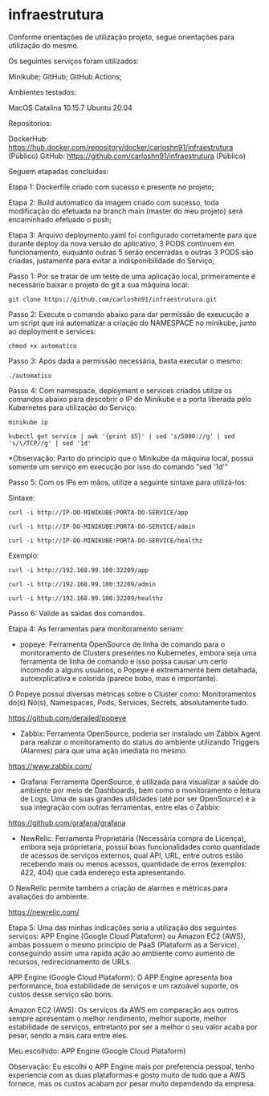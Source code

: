 # infraestrutura

Conforme orientações de utilização projeto, segue orientações para utilização do mesmo.

Os seguintes serviços foram utilizados:

Minikube;
GitHub;
GitHub Actions;

Ambientes testados:

MacOS Catalina 10.15.7
Ubuntu 20.04

Repositorios:

DockerHub: https://hub.docker.com/repository/docker/carloshn91/infraestrutura (Público)
GitHub: https://github.com/carloshn91/infraestrutura (Público)

Seguem etapadas concluidas:

Etapa 1: Dockerfile criado com sucesso e presente no projeto;

Etapa 2: Build automatico da imagem criado com sucesso, toda modificação do efetuada na branch main (master do meu projeto) será encaminhado efetuado o push;

Etapa 3: Arquivo deploymento.yaml foi configurado corretamente para que durante deploy da nova versão do aplicativo, 3 PODS continuem em funcionamento, euquanto outras 5 serão encerradas e outras 3 PODS são criadas, justamente para evitar a indisponibilidade do Serviço;

Passo 1: Por se tratar de um teste de uma aplicação local, primeiramente é necessário baixar o projeto do git a sua máquina local:

`git clone https://github.com/carloshn91/infraestrutura.git`

Passo 2: Execute o comando abaixo para dar permissão de exeucução a um script que irá automatizar a criação do NAMESPACE no minikube, junto ao deployment e services:

`chmod +x automatico`

Passo 3:  Após dada a permissão necessária, basta executar o mesmo:

`./automatico`

Passo 4: Com namespace, deployment e services criados utilize os comandos abaixo para descobrir o IP do Minikube e a porta liberada pelo Kubernetes para utilização do Serviço:

`minikube ip`

`kubectl get service | awk '{print $5}' | sed 's/5000://g' | sed 's/\/TCP//g' | sed '1d'`

*Observação: Parto do principio que o Minikube da máquina local, possui somente um serviço em execução por isso do comando "sed '1d'"

Passo 5: Com os IPs em mãos, utilize a seguinte sintaxe para utilizá-los:

Sintaxe:

`curl -i http://IP-DO-MINIKUBE:PORTA-DO-SERVICE/app`

`curl -i http://IP-DO-MINIKUBE:PORTA-DO-SERVICE/admin`

`curl -i http://IP-DO-MINIKUBE:PORTA-DO-SERVICE/healthz`

Exemplo:

`curl -i http://192.168.99.100:32209/app`

`curl -i http://192.168.99.100:32209/admin`

`curl -i http://192.168.99.100:32209/healthz`

Passo 6: Valide as saídas dos comandos.

Etapa 4: As ferramentas para monitoramento seriam:

* popeye: Ferramenta OpenSource de linha de comando para o monitoramento de Clusters presentes no Kubernetes, embora seja uma ferramenta de linha de comando e isso possa causar um certo incomodo a alguns usuários, o Popeye é extremamente bem detalhada, autoexplicativa e colorida (parece bobo, mas é importante).

O Popeye possui diversas métricas sobre o Cluster como: Monitoramentos do(s) Nó(s), Namespaces, Pods, Services, Secrets, absolutamente tudo.

https://github.com/derailed/popeye

* Zabbix: Ferramenta OpenSource, poderia ser instalado um Zabbix Agent para realizar o monitoramento do status do ambiente utilizando Triggers (Alarmes) para que uma ação imediata no mesmo.

https://www.zabbix.com/

* Grafana: Ferramenta OpenSource, é utilizada para visualizar a saúde do ambiente por meio de Dashboards, bem como o monitoramento e leitura de Logs. Uma de suas grandes utilidades (até por ser OpenSource) é a sua integração com outras ferramentas, entre elas o Zabbix:

https://github.com/grafana/grafana

* NewRelic: Ferramenta Proprietária (Necessária compra de Licença), embora seja próprietaria, possui boas funcionalidades como quantidade de acessos de serviços externos, qual API, URL, entre outros estão recebendo mais ou menos acessos, quantidade de erros (exemplos: 422, 404) que cada endereço esta apresentando.

O NewRelic permite também a criação de alarmes e métricas para avaliações do ambiente.

https://newrelic.com/

Etapa 5: Uma das minhas indicações seria a utilização dos seguintes serviços: APP Engine (Google Cloud Plataform) ou Amazon EC2 (AWS), ambas possuem o mesmo principio de PaaS (Plataform as a Service), conseguindo assim uma rapida ação ao ambiente como aumento de recursos, redirecionamento de URLs.

APP Engine (Google Cloud Plataform): O APP Engine apresenta boa performance, boa estabilidade de serviços e um razoável suporte, os custos desse serviço são bons.

Amazon EC2 (AWS): Os serviços da AWS em comparação aos outros sempre apresentam o melhor rendimento, melhor suporte, melhor estabilidade de serviços, entretanto por ser a melhor o seu valor acaba por pesar, sendo a mais cara entre eles.

Meu escolhido: APP Engine (Google Cloud Plataform)

Observação: Eu escolhi o APP Engine mais por preferencia pessoal, tenho experiencia com as duas plataformas e gosto muito de tudo que a AWS fornece, mas os custos acabam por pesar muito dependendo da empresa.
